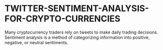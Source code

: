 # TWITTER-SENTIMENT-ANALYSIS-FOR-CRYPTO-CURRENCIES
Many cryptocurrency traders rely on tweets to make daily trading decisions. Sentiment analysis is a method of categorizing information into positive, negative, or neutral sentiments.
